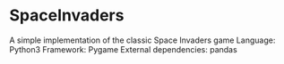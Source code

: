# SpaceInvaders
A simple implementation of the classic Space Invaders game
Language: Python3
Framework: Pygame
External dependencies: pandas
